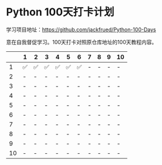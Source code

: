 # Python 100天打卡计划

学习项目地址：https://github.com/jackfrued/Python-100-Days

意在自我督促学习。100天打卡对照原仓库地址的100天教程内容。

| | 1 | 2 | 3 | 4 | 5 | 6 | 7 | 8 | 9 | 10 |
| --- | --- | --- | --- | --- | --- | --- | --- | --- | --- | --- |
| 1 | ✅ | ✅ | ✅ | ✅ | ✅ | ✅ | - | - | - | - |
| 2 | - | - | - | - | - | - | - | - | - | - |
| 3 | - | - | - | - | - | - | - | - | - | - |
| 4 | - | - | - | - | - | - | - | - | - | - |
| 5 | - | - | - | - | - | - | - | - | - | - |
| 6 | - | - | - | - | - | - | - | - | - | - |
| 7 | - | - | - | - | - | - | - | - | - | - |
| 8 | - | - | - | - | - | - | - | - | - | - |
| 9 | - | - | - | - | - | - | - | - | - | - |
| 10 | - | - | - | - | - | - | - | - | - | - |
